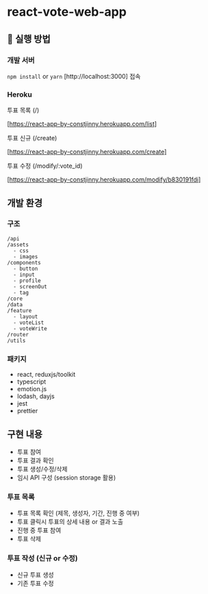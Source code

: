 # react-vote-web-app

## 🔗 실행 방법

### 개발 서버

`npm install` or `yarn`
[http://localhost:3000] 접속

### Heroku

투표 목록 (/)

[https://react-app-by-constjinny.herokuapp.com/list]

투표 신규 (/create)

[https://react-app-by-constjinny.herokuapp.com/create]

투표 수정 (/modify/:vote_id)

[https://react-app-by-constjinny.herokuapp.com/modify/b830191fdi]

## 개발 환경

### 구조

```
/api
/assets
  - css
  - images
/components
  - button
  - input
  - profile
  - screenOut
  - tag
/core
/data
/feature
  - layout
  - voteList
  - voteWrite
/router
/utils
```

### 패키지

- react, reduxjs/toolkit
- typescript
- emotion.js
- lodash, dayjs
- jest
- prettier

## 구현 내용

- 투표 참여
- 투표 결과 확인
- 투표 생성/수정/삭제
- 임시 API 구성 (session storage 활용)

### 투표 목록

- 투표 목록 확인 (제목, 생성자, 기간, 진행 중 여부)
- 투표 클릭시 투표의 상세 내용 or 결과 노출
- 진행 중 투표 참여
- 투표 삭제

### 투표 작성 (신규 or 수정)

- 신규 투표 생성
- 기존 투표 수정
